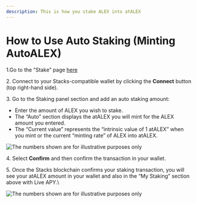 ```yaml
---
description: This is how you stake ALEX into atALEX
---
```


# How to Use Auto Staking (Minting AutoALEX)

1.Go to the “Stake” page [here](https://app.alexlab.co/stake)

2\. Connect to your Stacks-compatible wallet by clicking the **Connect** button (top right-hand side).

3\. Go to the Staking panel section and add an auto staking amount:

* Enter the amount of ALEX you wish to stake.
* The “Auto” section displays the atALEX you will mint for the ALEX amount you entered.
* The “Current value” represents the “intrinsic value of 1 atALEX” when you mint or the current “minting rate” of ALEX into atALEX.

![The numbers shown are for illustrative purposes only](https://miro.medium.com/max/1400/1\*uiLIKTh7XNDiuoXT4jrRpw.png)

4\. Select **Confirm** and then confirm the transaction in your wallet.

5\. Once the Stacks blockchain confirms your staking transaction, you will see your atALEX amount in your wallet and also in the “My Staking” section above with Live APY.\


![The numbers shown are for illustrative purposes only](https://miro.medium.com/max/1400/1\*am\_QaNbNMCRIEbFu89Kb8g.png)
